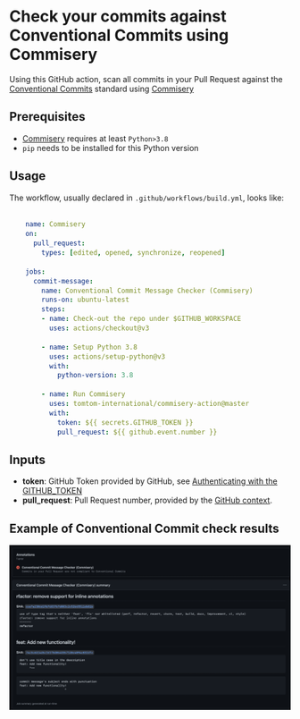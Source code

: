 # Check your commits against Conventional Commits using Commisery

Using this GitHub action, scan all commits in your Pull Request against the [Conventional Commits]
standard using [Commisery] 
## Prerequisites

* [Commisery] requires at least `Python>3.8`
* `pip` needs to be installed for this Python version 

## Usage

The workflow, usually declared in `.github/workflows/build.yml`, looks like:

```yml

    name: Commisery
    on: 
      pull_request:
        types: [edited, opened, synchronize, reopened]

    jobs:
      commit-message:
        name: Conventional Commit Message Checker (Commisery)
        runs-on: ubuntu-latest
        steps:       
        - name: Check-out the repo under $GITHUB_WORKSPACE
          uses: actions/checkout@v3

        - name: Setup Python 3.8
          uses: actions/setup-python@v3
          with:
            python-version: 3.8

        - name: Run Commisery
          uses: tomtom-international/commisery-action@master
          with:
            token: ${{ secrets.GITHUB_TOKEN }}
            pull_request: ${{ github.event.number }}
```

## Inputs

- **token**: GitHub Token provided by GitHub, see [Authenticating with the GITHUB_TOKEN]
- **pull_request**: Pull Request number, provided by the [GitHub context].



## Example of Conventional Commit check results

![example](resources/example.png)

[Conventional Commits]: https://www.conventionalcommits.org/en/v1.0.0/
[Commisery]: https://pypi.org/project/commisery/
[Authenticating with the GITHUB_TOKEN]: https://help.github.com/en/actions/automating-your-workflow-with-github-actions/authenticating-with-the-github_token
[GitHub context]: https://docs.github.com/en/actions/reference/context-and-expression-syntax-for-github-actions#github-context

